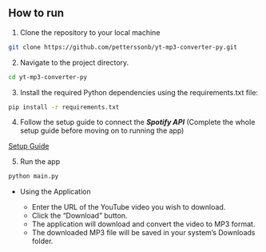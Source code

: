 ## How to run

1. Clone the repository to your local machine

```bash
git clone https://github.com/petterssonb/yt-mp3-converter-py.git
```

2. Navigate to the project directory.

```bash
cd yt-mp3-converter-py
```

3. Install the required Python dependencies using the requirements.txt file:
```bash
pip install -r requirements.txt
```

4. Follow the setup guide to connect the ***Spotify API*** (Complete the whole setup guide before moving on to running the app)

[Setup Guide](/guides/setup-guide.md)

5. Run the app
```bash
python main.py
```

- Using the Application

    - Enter the URL of the YouTube video you wish to download.
	- Click the “Download” button.
	- The application will download and convert the video to MP3 format.
	- The downloaded MP3 file will be saved in your system’s Downloads folder.